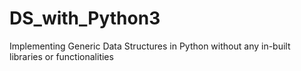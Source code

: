 # DS_with_Python3
Implementing Generic Data Structures in Python without any in-built libraries or functionalities

